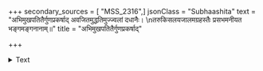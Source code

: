 +++
secondary_sources = [ "MSS_2316",]
jsonClass = "Subhaashita"
text = "अभिमुखपतितैर्गुणप्रकर्षाद् अवजितमुद्धतिमुज्ज्वलां दधानैः।  \nतरुकिसलयजालमग्रहस्तैः प्रसभमनीयत भङ्गमङ्गनानाम्॥"
title = "अभिमुखपतितैर्गुणप्रकर्षाद्"

+++

<details><summary>Text</summary>

अभिमुखपतितैर्गुणप्रकर्षाद् अवजितमुद्धतिमुज्ज्वलां दधानैः।  
तरुकिसलयजालमग्रहस्तैः प्रसभमनीयत भङ्गमङ्गनानाम्॥
</details>
